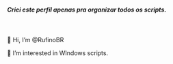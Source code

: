 ##### Criei este perfil apenas pra organizar todos os scripts.

</br>



👋 Hi, I’m @RufinoBR

👀 I’m interested in WIndows scripts.


<!---
RufinoBR/RufinoBR is a ✨ special ✨ repository because its `README.md` (this file) appears on your GitHub profile.
You can click the Preview link to take a look at your changes.
--->

